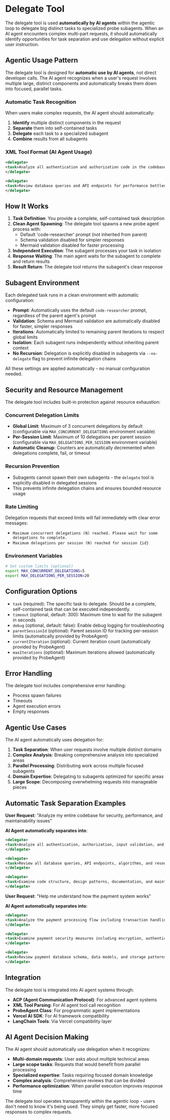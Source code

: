 # Delegate Tool

The delegate tool is used **automatically by AI agents** within the agentic loop to delegate big distinct tasks to specialized probe subagents. When an AI agent encounters complex multi-part requests, it should automatically identify opportunities for task separation and use delegation without explicit user instruction.

## Agentic Usage Pattern

The delegate tool is designed for **automatic use by AI agents**, not direct developer calls. The AI agent recognizes when a user's request involves multiple large, distinct components and automatically breaks them down into focused, parallel tasks.

### Automatic Task Recognition

When users make complex requests, the AI agent should automatically:

1. **Identify** multiple distinct components in the request
2. **Separate** them into self-contained tasks  
3. **Delegate** each task to a specialized subagent
4. **Combine** results from all subagents

### XML Tool Format (AI Agent Usage)

```xml
<delegate>
<task>Analyze all authentication and authorization code in the codebase for security vulnerabilities and provide specific remediation recommendations</task>
</delegate>

<delegate>
<task>Review database queries and API endpoints for performance bottlenecks and suggest optimization strategies</task>
</delegate>
```

## How It Works

1. **Task Definition**: You provide a complete, self-contained task description
2. **Clean Agent Spawning**: The delegate tool spawns a new probe agent process with:
   - Default 'code-researcher' prompt (not inherited from parent)
   - Schema validation disabled for simpler responses
   - Mermaid validation disabled for faster processing
3. **Independent Execution**: The subagent processes your task in isolation
4. **Response Waiting**: The main agent waits for the subagent to complete and return results
5. **Result Return**: The delegate tool returns the subagent's clean response

## Subagent Environment

Each delegated task runs in a clean environment with automatic configuration:
- **Prompt**: Automatically uses the default `code-researcher` prompt, regardless of the parent agent's prompt
- **Validation**: Schema and Mermaid validation are automatically disabled for faster, simpler responses
- **Iterations**: Automatically limited to remaining parent iterations to respect global limits
- **Isolation**: Each subagent runs independently without inheriting parent context
- **No Recursion**: Delegation is explicitly disabled in subagents via `--no-delegate` flag to prevent infinite delegation chains

All these settings are applied automatically - no manual configuration needed.

## Security and Resource Management

The delegate tool includes built-in protection against resource exhaustion:

### Concurrent Delegation Limits

- **Global Limit**: Maximum of 3 concurrent delegations by default (configurable via `MAX_CONCURRENT_DELEGATIONS` environment variable)
- **Per-Session Limit**: Maximum of 10 delegations per parent session (configurable via `MAX_DELEGATIONS_PER_SESSION` environment variable)
- **Automatic Cleanup**: Counters are automatically decremented when delegations complete, fail, or timeout

### Recursion Prevention

- Subagents cannot spawn their own subagents - the `delegate` tool is explicitly disabled in delegated sessions
- This prevents infinite delegation chains and ensures bounded resource usage

### Rate Limiting

Delegation requests that exceed limits will fail immediately with clear error messages:
- `Maximum concurrent delegations (N) reached. Please wait for some delegations to complete.`
- `Maximum delegations per session (N) reached for session {id}`

### Environment Variables

```bash
# Set custom limits (optional)
export MAX_CONCURRENT_DELEGATIONS=5
export MAX_DELEGATIONS_PER_SESSION=20
```

## Configuration Options

- `task` (required): The specific task to delegate. Should be a complete, self-contained task that can be executed independently.
- `timeout` (optional, default: 300): Maximum time to wait for the subagent in seconds
- `debug` (optional, default: false): Enable debug logging for troubleshooting
- `parentSessionId` (optional): Parent session ID for tracking per-session limits (automatically provided by ProbeAgent)
- `currentIteration` (optional): Current iteration count (automatically provided by ProbeAgent)
- `maxIterations` (optional): Maximum iterations allowed (automatically provided by ProbeAgent)

## Error Handling

The delegate tool includes comprehensive error handling:
- Process spawn failures
- Timeouts
- Agent execution errors
- Empty responses

## Agentic Use Cases

The AI agent automatically uses delegation for:

1. **Task Separation**: When user requests involve multiple distinct domains
2. **Complex Analysis**: Breaking comprehensive analysis into specialized areas  
3. **Parallel Processing**: Distributing work across multiple focused subagents
4. **Domain Expertise**: Delegating to subagents optimized for specific areas
5. **Large Scope**: Decomposing overwhelming requests into manageable pieces

## Automatic Task Separation Examples

**User Request**: "Analyze my entire codebase for security, performance, and maintainability issues"

**AI Agent automatically separates into**:
```xml
<delegate>
<task>Analyze all authentication, authorization, input validation, and cryptographic code for security vulnerabilities and provide specific remediation recommendations with code examples</task>
</delegate>

<delegate>
<task>Review all database queries, API endpoints, algorithms, and resource usage patterns for performance bottlenecks and suggest concrete optimization strategies</task>
</delegate>

<delegate>  
<task>Examine code structure, design patterns, documentation, and maintainability across all modules and provide refactoring recommendations</task>
</delegate>
```

**User Request**: "Help me understand how the payment system works"

**AI Agent automatically separates into**:
```xml
<delegate>
<task>Analyze the payment processing flow including transaction handling, validation, and error management to explain the complete payment workflow</task>
</delegate>

<delegate>
<task>Examine payment security measures including encryption, authentication, fraud detection, and compliance implementations</task>
</delegate>

<delegate>
<task>Review payment database schema, data models, and storage patterns to explain how payment data is structured and managed</task>
</delegate>
```

## Integration

The delegate tool is integrated into AI agent systems through:
- **ACP (Agent Communication Protocol)**: For advanced agent systems
- **XML Tool Parsing**: For AI agent tool call recognition
- **ProbeAgent Class**: For programmatic agent implementations  
- **Vercel AI SDK**: For AI framework compatibility
- **LangChain Tools**: Via Vercel compatibility layer

## AI Agent Decision Making

The AI agent should automatically use delegation when it recognizes:

- **Multi-domain requests**: User asks about multiple technical areas
- **Large scope tasks**: Requests that would benefit from parallel processing
- **Specialized expertise**: Tasks requiring focused domain knowledge
- **Complex analysis**: Comprehensive reviews that can be divided
- **Performance optimization**: When parallel execution improves response time

The delegate tool operates transparently within the agentic loop - users don't need to know it's being used. They simply get faster, more focused responses to complex requests.